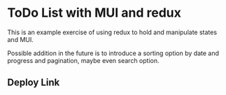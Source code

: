 # ToDo List with MUI and redux 
This is an example exercise of using redux to hold and manipulate states and MUI.

Possible addition in the future is to introduce a sorting option by date and progress and pagination, maybe even search option.

## Deploy Link
